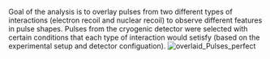 Goal of the analysis is to overlay pulses from two different types of interactions (electron recoil and nuclear recoil) to observe different features in pulse shapes. Pulses from the cryogenic detector were selected with certain conditions that each type of interaction would setisfy (based on the experimental setup and detector configuation). ![overlaid_Pulses_perfect](https://user-images.githubusercontent.com/40996191/178026839-e48b8b68-7c36-410e-a3f2-337435f7c0a2.png)
